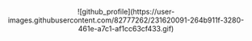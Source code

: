 <p align="center">
  ![github_profile](https://user-images.githubusercontent.com/82777262/231620091-264b911f-3280-461e-a7c1-af1cc63cf433.gif)
</p>
